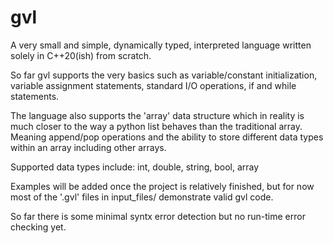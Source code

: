 # gvl
A very small and simple, dynamically typed, interpreted language written solely in C++20(ish) from scratch.

So far gvl supports the very basics such as variable/constant initialization, variable assignment statements, standard I/O operations, if and while statements.

The language also supports the 'array' data structure which in reality is much closer to the way a python list behaves than the traditional array.
Meaning append/pop operations and the ability to store different data types within an array including other arrays.

Supported data types include: int, double, string, bool, array 

Examples will be added once the project is relatively finished, but for now most of the '.gvl' files in input_files/ demonstrate valid gvl code.

So far there is some minimal syntx error detection but no run-time error checking yet.